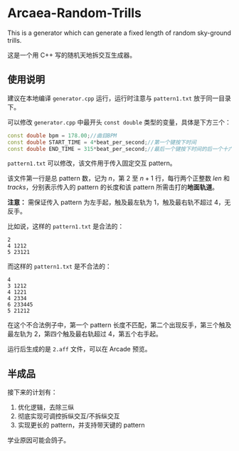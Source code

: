 # Arcaea-Random-Trills

This is a generator which can generate a fixed length of random sky-ground trills.

这是一个用 C++ 写的随机天地拆交互生成器。

## 使用说明

建议在本地编译 `generator.cpp` 运行，运行时注意与 `pattern1.txt` 放于同一目录下。

可以修改 `generator.cpp` 中最开头 `const double` 类型的变量，具体是下方三个：

```cpp
const double bpm = 178.00;//曲目BPM
const double START_TIME = 4*beat_per_second;//第一个键按下时间
const double END_TIME = 315*beat_per_second;//最后一个键按下时间的后一个十六分音符的时间
```

`pattern1.txt` 可以修改，该文件用于传入固定交互 pattern。

该文件第一行是总 pattern 数，记为 $n$，第 $2$ 至 $n+1$ 行，每行两个正整数 $len$ 和 $tracks$，分别表示传入的 pattern 的长度和该 pattern 所需击打的**地面轨道**。

**注意：** 需保证传入 pattern 为左手起，触及最左轨为 $1$，触及最右轨不超过 $4$，无反手。

比如说，这样的 `pattern1.txt` 是合法的：

```
2
4 1212
5 23121
```

而这样的 `pattern1.txt` 是不合法的：

```
4
3 1212
4 1221
4 2334
6 233445
5 21212
```

在这个不合法例子中，第一个 pattern 长度不匹配，第二个出现反手，第三个触及最左轨为 $2$，第四个触及最右轨超过 $4$，第五个右手起。

运行后生成的是 `2.aff` 文件，可以在 Arcade 预览。

## 半成品

接下来的计划有：

1. 优化逻辑，去除三纵
2. 彻底实现可调控拆纵交互/不拆纵交互
3. 实现更长的 pattern，并支持带天键的 pattern

学业原因可能会鸽子。
